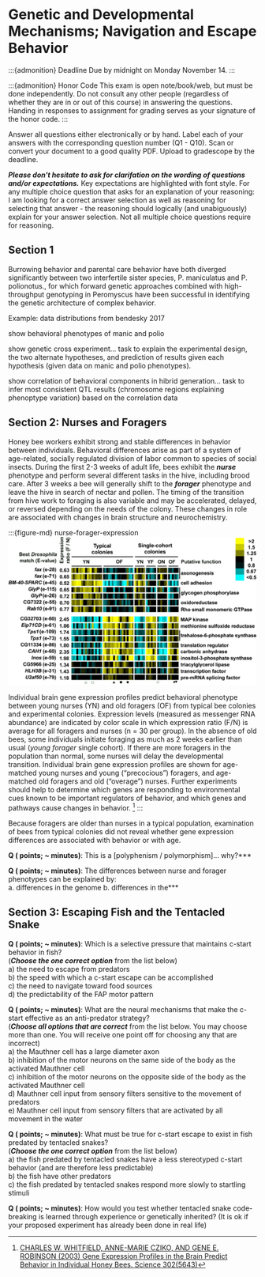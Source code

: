 # Genetic and Developmental Mechanisms; Navigation and Escape Behavior

:::{admonition} Deadline
Due by midnight on Monday November 14.
:::

:::{admonition} Honor Code
This exam is open note/book/web, but must be done independently. Do not consult any other people (regardless of whether they are in or out of this course) in answering the questions. Handing in responses to assignment for grading serves as your signature of the honor code.
:::

Answer all questions either electronically or by hand. Label each of your answers with the corresponding question number (Q1 - Q10). Scan or convert your document to a good quality PDF. Upload to gradescope by the deadline. 

***Please don't hesitate to ask for clarifation on the wording of questions and/or expectations.*** Key expectations are highlighted with font style. For any multiple choice question that asks for an explanation of your reasoning: I am looking for a correct answer selection as well as reasoning for selecting that answer - the reasoning should logically (and unabiguously) explain for your answer selection. Not all multiple choice questions require for reasoning.

## Section 1

Burrowing behavior and parental care behavior have both diverged significantly between two interfertile sister species, P. maniculatus and P. polionotus., for which forward genetic approaches combined with high-throughput genotyping in Peromyscus have been successful in identifying the genetic architecture of complex behavior. 

Example: data distributions from bendesky 2017

show behavioral phenotypes of manic and polio

show genetic cross experiment... task to explain the experimental design, the two alternate hypotheses, and prediction of results given each hypothesis (given data on manic and polio phenotypes).

show correlation of behavioral components in hibrid generation... task to infer most consistent QTL results (chromosome regions explaining phenoptype variation) based on the correlation data 


## Section 2: Nurses and Foragers

Honey bee workers exhibit strong and stable differences in behavior between individuals. Behavioral differences arise as part of a system of age-related, socially regulated division of labor common to species of social insects. During the first 2-3 weeks of adult life, bees exhibit the ***nurse*** phenotype and perform several different tasks in the hive, including brood care. After 3 weeks a bee will generally shift to the ***forager*** phenotype and leave the hive in search of nectar and pollen. The timing of the transition from hive work to foraging is also variable and may be accelerated, delayed, or reversed depending on the needs of the colony. These changes in role are associated with changes in brain structure and neurochemistry. 

:::{figure-md} nurse-forager-expression
<img src="/images/nurse-forager-expression.jpeg" alt="fishy" class="bg-primary mb-1" width="800px" style="background-color:white">

Individual brain gene expression profiles predict behavioral phenotype between young nurses (YN) and old foragers (OF) from typical bee colonies and experimental colonies.  Expression levels (measured as messenger RNA abundance) are indicated by color scale in which expression ratio (F/N) is average for all foragers and nurses (n = 30 per group). In the absence of old bees, some individuals initiate foraging as much as 2 weeks earlier than usual (*young forager* single cohort). If there are more foragers in the population than normal, some nurses will delay the developmental transition. Individual brain gene expression profiles are shown for age-matched young nurses and young (“precocious”) foragers, and age-matched old foragers and old (“overage”) nurses. Further experiments should help to determine which genes are responding to environmental cues known to be important regulators of behavior, and which genes and pathways cause changes in behavior. [^WHITFIELD2003]
:::
[^WHITFIELD2003]: [CHARLES W. WHITFIELD, ANNE-MARIE CZIKO, AND GENE E. ROBINSON (2003) Gene Expression Profiles in the Brain Predict Behavior in Individual Honey Bees. Science 302(5643)](https://doi.org/10.1126/science.1086807)

Because foragers are older than nurses in a typical population, examination of bees from typical colonies did not reveal whether gene expression differences are associated with behavior or with age. 


**Q ( points; \~ minutes)**: This is a [polyphenism / polymorphism]... why?***

**Q ( points; \~ minutes)**: The differences between nurse and forager phenotypes can be explained by:  
	a. differences in the genome
	b. differences in the***

## Section 3: Escaping Fish and the Tentacled Snake

**Q ( points; \~ minutes)**: Which is a selective pressure that maintains c-start behavior in fish?  
(***Choose the one correct option*** from the list below)  
a) the need to escape from predators  
b) the speed with which a c-start escape can be accomplished  
c) the need to navigate toward food sources  
d) the predictability of the FAP motor pattern  


**Q ( points; \~ minutes)**: What are the neural mechanisms that make the c-start effective as an anti-predator strategy?  
(***Choose all options that are correct*** from the list below. You may choose more than one. You will receive one point off for choosing any that are incorrect)    
a) the Mauthner cell has a large diameter axon   
b) inhibition of the motor neurons on the same side of the body as the activated Mauthner cell  
c) inhibition of the motor neurons on the opposite side of the body as the activated Mauthner cell  
d) Mauthner cell input from sensory filters sensitive to the movement of predators  
e) Mauthner cell input from sensory filters that are activated by all movement in the water  

**Q ( points; \~ minutes)**: What must be true for c-start escape to exist in fish predated by tentacled snakes?  
(***Choose the one correct option*** from the list below)  
a) the fish predated by tentacled snakes have a less stereotyped c-start behavior (and are therefore less predictable)  
b) the fish have other predators  
c) the fish predated by tentacled snakes respond more slowly to startling stimuli  

**Q ( points; \~ minutes)**: How would you test whether tentacled snake code-breaking is learned through experience or genetically inherited? (It is ok if your proposed experiment has already been done in real life)

